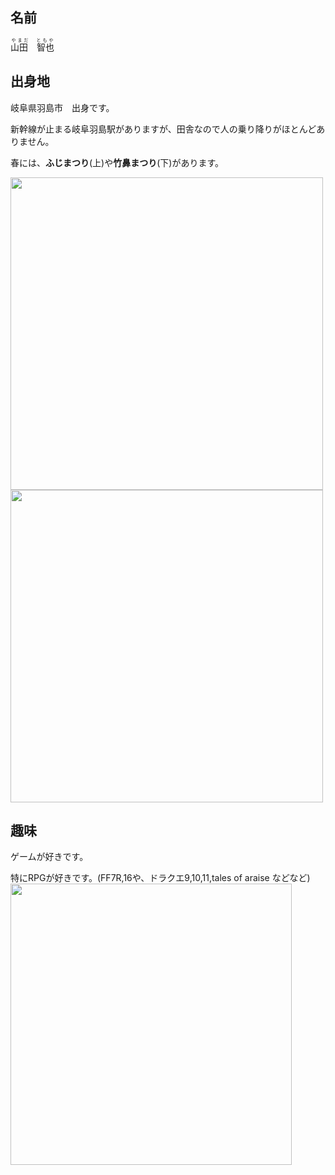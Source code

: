 ## 名前
<ruby>
  山田　智也
  <rt>やまだ　ともや</rt>
</ruby>

## 出身地
岐阜県羽島市　出身です。

新幹線が止まる岐阜羽島駅がありますが、田舎なので人の乗り降りがほとんどありません。

春には、**ふじまつり**(上)や**竹鼻まつり**(下)があります。

<img src="https://www.city.hashima.lg.jp/secure/5278/takehanabetuinn-1.jpg" width=500>
<br>
<img src="https://www.city.hashima.lg.jp/secure/2221/ASA_6569.JPG" width=500>


## 趣味
ゲームが好きです。

特にRPGが好きです。(FF7R,16や、ドラクエ9,10,11,tales of araise などなど)
<img src="https://www.jp.square-enix.com/ffvii_remake/media/_img/art/pic01.jpg" width=450>
